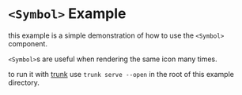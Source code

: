 # `<Symbol>` Example

this example is a simple demonstration of how to use the `<Symbol>` component.

`<Symbol>`s are useful when rendering the same icon many times.

to run it with [trunk](https://trunkrs.dev/) use `trunk serve --open` in the root of this example directory.
